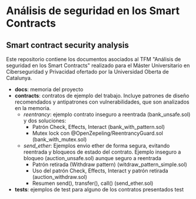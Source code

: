 # Análisis de seguridad en los Smart Contracts
## Smart contract security analysis

Este repositorio contiene los documentos asociados al TFM "Análisis de seguridad en los Smart Contracts" realizado para el Máster Universitario en Ciberseguridad y Privacidad ofertado por la Universidad Oberta de Catalunya.

- **docs**: memoria del proyecto
- **contracts**: contratos de ejemplo del trabajo. Incluye patrones de diseño recomendados y antipatrones con vulnerabilidades, que son analizados en la memoria.
  - *reentrancy*: ejemplo contrato inseguro a reentrada (bank_unsafe.sol) y dos soluciones:
    - Patrón Check, Effects, Interact (bank_with_pattern.sol)
    - Mutex lock con @OpenZepeling/ReentrancyGuard.sol (bank_with_mutex.sol)
  - *send_ether*: Ejemplos envio ether de forma segura, evitando reentrada y bloqueos de estado del contrato. Ejemplo inseguro a bloqueo (auction_unsafe.sol) aunque seguro a reentrada
    - Patrón retirada (Withdraw pattern) (witdraw_pattern_simple.sol)
    - Uso del patrón Check, Effects, Interact y patrón retirada (auction_withdraw.sol)
    - Resumen send(), transfer(), call() (send_ether.sol)
- **tests**: ejemplos de test para alguno de los contratos presentados
test